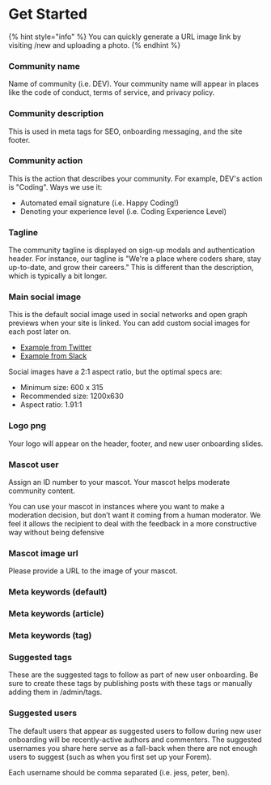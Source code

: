 # Get Started

{% hint style="info" %}
You can quickly generate a URL image link by visiting /new and uploading a photo.
{% endhint %}

### **Community name**

Name of community \(i.e. DEV\). Your community name will appear in places like the code of conduct, terms of service, and privacy policy. 

### **Community description**

This is used in meta tags for SEO, onboarding messaging, and the site footer.

### **Community action**

This is the action that describes your community. For example, DEV's action is "Coding". Ways we use it:

* Automated email signature \(i.e. Happy Coding!\)
* Denoting your experience level \(i.e. Coding Experience Level\)

### **Tagline**

The community tagline is displayed on sign-up modals and authentication header. For instance, our tagline is "We're a place where coders share, stay up-to-date, and grow their careers." This is different than the description, which is typically a bit longer.

### **Main social image**

This is the default social image used in social networks and open graph previews when your site is linked. You can add custom social images for each post later on.

* [Example from Twitter](https://p241.p3.n0.cdn.getcloudapp.com/items/bLuR50oQ/Image%202020-08-28%20at%209.25.14%20AM.png?v=62323e8e555beabcfe54a87e7d6f319f)
* [Example from Slack](https://p241.p3.n0.cdn.getcloudapp.com/items/YEuoWQmx/Image%202020-08-28%20at%209.26.00%20AM.png?v=e31a387a5154a77ab85711b609fa92de)

Social images have a 2:1 aspect ratio, but the optimal specs are:

* Minimum size: 600 x 315
* Recommended size: 1200x630
* Aspect ratio: 1.91:1

### **Logo png**

Your logo will appear on the header, footer, and new user onboarding slides.

### **Mascot user**

Assign an ID number to your mascot. Your mascot helps moderate community content. 

You can use your mascot in instances where you want to make a moderation decision, but don’t want it coming from a human moderator. We feel it allows the recipient to deal with the feedback in a more constructive way without being defensive

### **Mascot image url**

Please provide a URL to the image of your mascot.

### **Meta keywords \(default\)**

### **Meta keywords \(article\)**

### **Meta keywords \(tag\)**

### **Suggested tags**

These are the suggested tags to follow as part of new user onboarding. Be sure to create these tags by publishing posts with these tags or manually adding them in /admin/tags.

### **Suggested users**

The default users that appear as suggested users to follow during new user onboarding will be recently-active authors and commenters. The suggested usernames you share here serve as a fall-back when there are not enough users to suggest \(such as when you first set up your Forem\).

Each username should be comma separated \(i.e. jess, peter, ben\).

